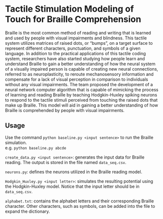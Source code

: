 # Tactile Stimulation Modeling of Touch for Braille Comprehension 
Braille is the most common method of reading and writing that is learned and used by people with visual impairments and blindness. This tactile system utilizes matrices of raised dots, or “bumps”, on a target surface to represent different characters, punctuation, and symbols of a given language. In addition to the practical applications of this tactile coding system, researchers have also started studying how people learn and understand Braille to gain a better understanding of how the neural system of a visually impaired person is capable of creating new neural connections, referred to as neuroplasticity, to reroute mechanosensory information and compensate for a lack of visual perception in comparison to individuals without any visual impairments. The team proposed the development of a neural network computer algorithm that is capable of mimicking the process of learning and reading Braille by teaching Hodgkin-Huxley spiking neurons to respond to the tactile stimuli perceived from touching the raised dots that make up Braille. This model will aid in gaining a better understanding of how Braille is comprehended by people with visual impairments.

## Usage
Use the command ```python baseline.py <input sentence>``` to run the Braille simulation. <br/>
e.g. ```python baseline.py abcde```

```create_data.py <input sentence>```: generates the input data for Braille reading. The output is stored in the file named `data_seq.csv`.<br/>

```neurons.py```: defines the neurons utilized in the Braille reading model.<br/>

```Hodgkin_Huxley.py <input letter>```: simulates the resulting potential using the Hodgkin-Huxley model. Notice that the input letter should be in ```data_seq.csv```.<br/>

```alphabet.txt```: contains the alphabet letters and their corresponding Braille character. Other characters, such as symbols, can be added into the file to expand the dictionary.
